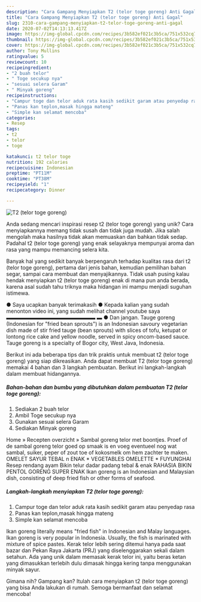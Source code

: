 ```yaml
---
description: "Cara Gampang Menyiapkan T2 (telor toge goreng) Anti Gagal"
title: "Cara Gampang Menyiapkan T2 (telor toge goreng) Anti Gagal"
slug: 2310-cara-gampang-menyiapkan-t2-telor-toge-goreng-anti-gagal
date: 2020-07-02T14:13:13.417Z
image: https://img-global.cpcdn.com/recipes/3b582ef021c3b5ca/751x532cq70/t2-telor-toge-goreng-foto-resep-utama.jpg
thumbnail: https://img-global.cpcdn.com/recipes/3b582ef021c3b5ca/751x532cq70/t2-telor-toge-goreng-foto-resep-utama.jpg
cover: https://img-global.cpcdn.com/recipes/3b582ef021c3b5ca/751x532cq70/t2-telor-toge-goreng-foto-resep-utama.jpg
author: Tony Mullins
ratingvalue: 5
reviewcount: 10
recipeingredient:
- "2 buah telor"
- " Toge secukup nya"
- "sesuai selera Garam"
- " Minyak goreng"
recipeinstructions:
- "Campur toge dan telor aduk rata kasih sedikit garam atau penyedap rasa"
- "Panas kan teplon,masak hingga mateng"
- "Simple kan selamat mencoba"
categories:
- Resep
tags:
- t2
- telor
- toge

katakunci: t2 telor toge 
nutrition: 192 calories
recipecuisine: Indonesian
preptime: "PT11M"
cooktime: "PT38M"
recipeyield: "1"
recipecategory: Dinner

---
```



![T2 (telor toge goreng)](https://img-global.cpcdn.com/recipes/3b582ef021c3b5ca/751x532cq70/t2-telor-toge-goreng-foto-resep-utama.jpg)

Anda sedang mencari inspirasi resep t2 (telor toge goreng) yang unik? Cara menyiapkannya memang tidak susah dan tidak juga mudah. Jika salah mengolah maka hasilnya tidak akan memuaskan dan bahkan tidak sedap. Padahal t2 (telor toge goreng) yang enak selayaknya mempunyai aroma dan rasa yang mampu memancing selera kita.

Banyak hal yang sedikit banyak berpengaruh terhadap kualitas rasa dari t2 (telor toge goreng), pertama dari jenis bahan, kemudian pemilihan bahan segar, sampai cara membuat dan menyajikannya. Tidak usah pusing kalau hendak menyiapkan t2 (telor toge goreng) enak di mana pun anda berada, karena asal sudah tahu triknya maka hidangan ini mampu menjadi suguhan istimewa.

● Saya ucapkan banyak terimakasih ● Kepada kalian yang sudah menonton video ini, yang sudah melihat channel youtube saya ▬▬▬▬▬▬▬▬▬▬▬▬▬▬▬▬▬ ▬ ● Dan jangan. Tauge goreng (Indonesian for &#34;fried bean sprouts&#34;) is an Indonesian savoury vegetarian dish made of stir fried tauge (bean sprouts) with slices of tofu, ketupat or lontong rice cake and yellow noodle, served in spicy oncom-based sauce. Tauge goreng is a specialty of Bogor city, West Java, Indonesia.


Berikut ini ada beberapa tips dan trik praktis untuk membuat t2 (telor toge goreng) yang siap dikreasikan. Anda dapat membuat T2 (telor toge goreng) memakai 4 bahan dan 3 langkah pembuatan. Berikut ini langkah-langkah dalam membuat hidangannya.

<!--inarticleads1-->

##### Bahan-bahan dan bumbu yang dibutuhkan dalam pembuatan T2 (telor toge goreng):

1. Sediakan 2 buah telor
1. Ambil  Toge secukup nya
1. Gunakan sesuai selera Garam
1. Sediakan  Minyak goreng


Home » Recepten overzicht » Sambal goreng telor met boontjes. Proef of de sambal goreng telor goed op smaak is en voeg eventueel nog wat sambal, suiker, peper of zout toe of kokosmelk om hem zachter te maken. OMELET SAYUR TEBAL n ENAK * VEGETABLES OMELETTE * FUYUNGHAI Resep rendang ayam Bikin telur dadar padang tebal &amp; enak RAHASIA BIKIN PENTOL GORENG SUPER ENAK Ikan goreng is an Indonesian and Malaysian dish, consisting of deep fried fish or other forms of seafood. 

<!--inarticleads2-->

##### Langkah-langkah menyiapkan T2 (telor toge goreng):

1. Campur toge dan telor aduk rata kasih sedikit garam atau penyedap rasa
1. Panas kan teplon,masak hingga mateng
1. Simple kan selamat mencoba


Ikan goreng literally means &#34;fried fish&#34; in Indonesian and Malay languages. Ikan goreng is very popular in Indonesia. Usually, the fish is marinated with mixture of spice pastes. Kerak telor lebih sering ditemui hanya pada saat bazar dan Pekan Raya Jakarta (PRJ) yang diselenggarakan sekali dalam setahun. Ada yang unik dalam memasak kerak telor ini, yaitu beras ketan yang dimasukkan terlebih dulu dimasak hingga kering tanpa menggunakan minyak sayur. 

Gimana nih? Gampang kan? Itulah cara menyiapkan t2 (telor toge goreng) yang bisa Anda lakukan di rumah. Semoga bermanfaat dan selamat mencoba!
